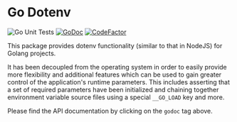 # Go Dotenv

![Go Unit Tests](https://github.com/navaz-alani/dotenv/workflows/Go%20Unit%20Tests/badge.svg)
[![GoDoc](https://godoc.org/github.com/navaz-alani/dotenv?status.svg)](https://godoc.org/github.com/navaz-alani/dotenv)
[![CodeFactor](https://www.codefactor.io/repository/github/navaz-alani/dotenv/badge)](https://www.codefactor.io/repository/github/navaz-alani/dotenv)

This package provides dotenv functionality (similar to that in NodeJS) for Golang projects.

It has been decoupled from the operating system in order to easily provide more flexibility
and additional features which can be used to gain greater control of the application's 
runtime parameters. This includes asserting that a set of required parameters have been 
initialized and chaining together environment variable source files using a special 
`__GO_LOAD` key and more. 

Please find the API documentation by clicking on the `godoc` tag above.
